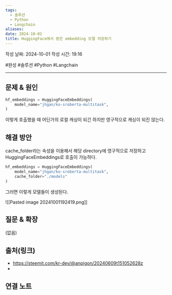 ```yaml
---
tags:
  - 솔루션
  - Python
  - Langchain
aliases: 
date: 2024-10-01
title: HuggingFace에서 받은 embedding 모델 저장하기
---
```

작성 날짜: 2024-10-01
작성 시간: 19:16

#완성 #솔루션 #Python #Langchain 

----

## 문제 & 원인

```python
hf_embeddings = HuggingFaceEmbeddings(
    model_name="jhgan/ko-sroberta-multitask",
)
```

이렇게 호출했을 때 어딘가의 로컬 캐싱이 되긴 하지만 영구적으로 캐싱이 되진 않는다.
## 해결 방안

cache_folder라는 속성을 이용해서 해당 directory에 영구적으로 저장하고 HuggingFaceEmbeddings로 호출이 가능하다.

```python
hf_embeddings = HuggingFaceEmbeddings(
    model_name="jhgan/ko-sroberta-multitask",
    cache_folder="./models"
)
```

그러면 이렇게 모델들이 생성된다.

![[Pasted image 20241001192419.png]]
## 질문 & 확장

(없음)

## 출처(링크)

- https://steemit.com/kr-dev/@anpigon/20240609t151052628z
- 
## 연결 노트
